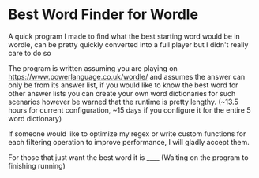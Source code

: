 # Best Word Finder for Wordle
A quick program I made to find what the best starting word would be in wordle, can be pretty quickly converted into a full player but I didn't really care to do so

The program is written assuming you are playing on https://www.powerlanguage.co.uk/wordle/ and assumes the answer can only be from its answer list, if you would like to know the best word for other answer lists you can create your own word dictionaries for such scenarios however be warned that the runtime is pretty lengthy. (~13.5 hours for current configuration, ~15 days if you configure it for the entire 5 word dictionary)

If someone would like to optimize my regex or write custom functions for each filtering operation to improve performance, I will gladly accept them.

For those that just want the best word it is ____ (Waiting on the program to finishing running)
